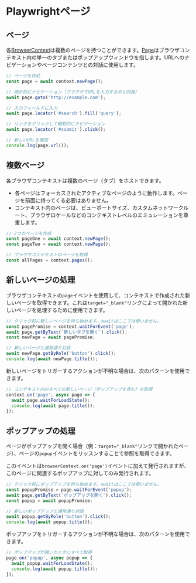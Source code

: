 # Playwrightページ

## ページ

各[BrowserContext](/docs/api/class-browsercontext)は複数のページを持つことができます。[Page](/docs/api/class-page)はブラウザコンテキスト内の単一のタブまたはポップアップウィンドウを指します。URLへのナビゲーションやページコンテンツとの対話に使用します。

```javascript
// ページを作成
const page = await context.newPage();

// 明示的にナビゲーション（ブラウザでURLを入力するのと同様）
await page.goto('http://example.com');

// 入力フィールドに入力
await page.locator('#search').fill('query');

// リンクをクリックして暗黙的にナビゲーション
await page.locator('#submit').click();

// 新しいURLを確認
console.log(page.url());
```

## 複数ページ

各ブラウザコンテキストは複数のページ（タブ）をホストできます。

* 各ページはフォーカスされたアクティブなページのように動作します。ページを前面に持ってくる必要はありません。
* コンテキスト内のページは、ビューポートサイズ、カスタムネットワークルート、ブラウザロケールなどのコンテキストレベルのエミュレーションを尊重します。

```javascript
// 2つのページを作成
const pageOne = await context.newPage();
const pageTwo = await context.newPage();

// ブラウザコンテキストのページを取得
const allPages = context.pages();
```

## 新しいページの処理

ブラウザコンテキストの`page`イベントを使用して、コンテキストで作成された新しいページを取得できます。これは`target="_blank"`リンクによって開かれた新しいページを処理するために使用できます。

```javascript
// クリック前に新しいページを待ち始めます。awaitはここでは使いません。
const pagePromise = context.waitForEvent('page');
await page.getByText('新しいタブを開く').click();
const newPage = await pagePromise;

// 新しいページと通常通り対話
await newPage.getByRole('button').click();
console.log(await newPage.title());
```

新しいページをトリガーするアクションが不明な場合は、次のパターンを使用できます。

```javascript
// コンテキスト内のすべての新しいページ（ポップアップを含む）を取得
context.on('page', async page => {
  await page.waitForLoadState();
  console.log(await page.title());
});
```

## ポップアップの処理

ページがポップアップを開く場合（例：`target="_blank"`リンクで開かれたページ）、ページの`popup`イベントをリッスンすることで参照を取得できます。

このイベントは`browserContext.on('page')`イベントに加えて発行されますが、このページに関連するポップアップに対してのみ発行されます。

```javascript
// クリック前にポップアップを待ち始めます。awaitはここでは使いません。
const popupPromise = page.waitForEvent('popup');
await page.getByText('ポップアップを開く').click();
const popup = await popupPromise;

// 新しいポップアップと通常通り対話
await popup.getByRole('button').click();
console.log(await popup.title());
```

ポップアップをトリガーするアクションが不明な場合は、次のパターンを使用できます。

```javascript
// ポップアップが開いたときにすべて取得
page.on('popup', async popup => {
  await popup.waitForLoadState();
  console.log(await popup.title());
});